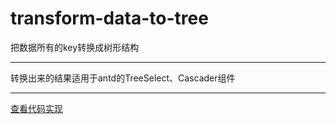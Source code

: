 # transform-data-to-tree
把数据所有的key转换成树形结构

---

转换出来的结果适用于antd的TreeSelect、Cascader组件

---


[查看代码实现](https://github.com/gitbu/transform-data-to-tree/blob/master/transformDataToTree.js)

